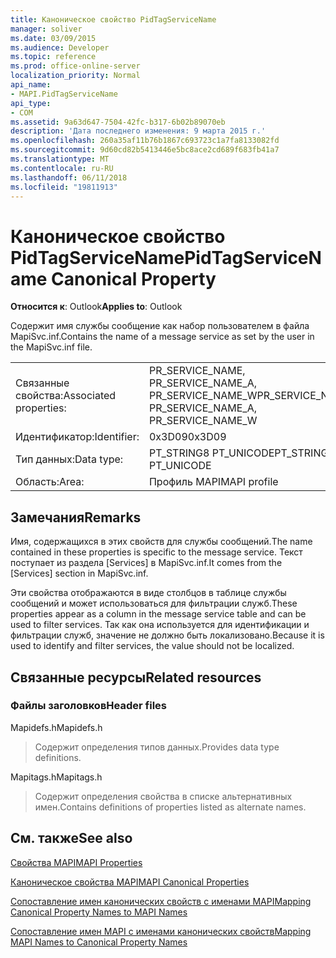 ```yaml
---
title: Каноническое свойство PidTagServiceName
manager: soliver
ms.date: 03/09/2015
ms.audience: Developer
ms.topic: reference
ms.prod: office-online-server
localization_priority: Normal
api_name:
- MAPI.PidTagServiceName
api_type:
- COM
ms.assetid: 9a63d647-7504-42fc-b317-6b02b89070eb
description: 'Дата последнего изменения: 9 марта 2015 г.'
ms.openlocfilehash: 260a35af11b76b1867c693723c1a7fa8133082fd
ms.sourcegitcommit: 9d60cd82b5413446e5bc8ace2cd689f683fb41a7
ms.translationtype: MT
ms.contentlocale: ru-RU
ms.lasthandoff: 06/11/2018
ms.locfileid: "19811913"
---
```

# <a name="pidtagservicename-canonical-property"></a><span data-ttu-id="d9377-103">Каноническое свойство PidTagServiceName</span><span class="sxs-lookup"><span data-stu-id="d9377-103">PidTagServiceName Canonical Property</span></span>

  
  
<span data-ttu-id="d9377-104">**Относится к**: Outlook</span><span class="sxs-lookup"><span data-stu-id="d9377-104">**Applies to**: Outlook</span></span> 
  
<span data-ttu-id="d9377-105">Содержит имя службы сообщение как набор пользователем в файла MapiSvc.inf.</span><span class="sxs-lookup"><span data-stu-id="d9377-105">Contains the name of a message service as set by the user in the MapiSvc.inf file.</span></span>
  
|||
|:-----|:-----|
|<span data-ttu-id="d9377-106">Связанные свойства:</span><span class="sxs-lookup"><span data-stu-id="d9377-106">Associated properties:</span></span>  <br/> |<span data-ttu-id="d9377-107">PR_SERVICE_NAME, PR_SERVICE_NAME_A, PR_SERVICE_NAME_W</span><span class="sxs-lookup"><span data-stu-id="d9377-107">PR_SERVICE_NAME, PR_SERVICE_NAME_A, PR_SERVICE_NAME_W</span></span>  <br/> |
|<span data-ttu-id="d9377-108">Идентификатор:</span><span class="sxs-lookup"><span data-stu-id="d9377-108">Identifier:</span></span>  <br/> |<span data-ttu-id="d9377-109">0x3D09</span><span class="sxs-lookup"><span data-stu-id="d9377-109">0x3D09</span></span>  <br/> |
|<span data-ttu-id="d9377-110">Тип данных:</span><span class="sxs-lookup"><span data-stu-id="d9377-110">Data type:</span></span>  <br/> |<span data-ttu-id="d9377-111">PT_STRING8 PT_UNICODE</span><span class="sxs-lookup"><span data-stu-id="d9377-111">PT_STRING8, PT_UNICODE</span></span>  <br/> |
|<span data-ttu-id="d9377-112">Область:</span><span class="sxs-lookup"><span data-stu-id="d9377-112">Area:</span></span>  <br/> |<span data-ttu-id="d9377-113">Профиль MAPI</span><span class="sxs-lookup"><span data-stu-id="d9377-113">MAPI profile</span></span>  <br/> |
   
## <a name="remarks"></a><span data-ttu-id="d9377-114">Замечания</span><span class="sxs-lookup"><span data-stu-id="d9377-114">Remarks</span></span>

<span data-ttu-id="d9377-115">Имя, содержащихся в этих свойств для службы сообщений.</span><span class="sxs-lookup"><span data-stu-id="d9377-115">The name contained in these properties is specific to the message service.</span></span> <span data-ttu-id="d9377-116">Текст поступает из раздела [Services] в MapiSvc.inf.</span><span class="sxs-lookup"><span data-stu-id="d9377-116">It comes from the [Services] section in MapiSvc.inf.</span></span>
  
<span data-ttu-id="d9377-117">Эти свойства отображаются в виде столбцов в таблице службы сообщений и может использоваться для фильтрации служб.</span><span class="sxs-lookup"><span data-stu-id="d9377-117">These properties appear as a column in the message service table and can be used to filter services.</span></span> <span data-ttu-id="d9377-118">Так как она используется для идентификации и фильтрации служб, значение не должно быть локализовано.</span><span class="sxs-lookup"><span data-stu-id="d9377-118">Because it is used to identify and filter services, the value should not be localized.</span></span>
  
## <a name="related-resources"></a><span data-ttu-id="d9377-119">Связанные ресурсы</span><span class="sxs-lookup"><span data-stu-id="d9377-119">Related resources</span></span>

### <a name="header-files"></a><span data-ttu-id="d9377-120">Файлы заголовков</span><span class="sxs-lookup"><span data-stu-id="d9377-120">Header files</span></span>

<span data-ttu-id="d9377-121">Mapidefs.h</span><span class="sxs-lookup"><span data-stu-id="d9377-121">Mapidefs.h</span></span>
  
> <span data-ttu-id="d9377-122">Содержит определения типов данных.</span><span class="sxs-lookup"><span data-stu-id="d9377-122">Provides data type definitions.</span></span>
    
<span data-ttu-id="d9377-123">Mapitags.h</span><span class="sxs-lookup"><span data-stu-id="d9377-123">Mapitags.h</span></span>
  
> <span data-ttu-id="d9377-124">Содержит определения свойства в списке альтернативных имен.</span><span class="sxs-lookup"><span data-stu-id="d9377-124">Contains definitions of properties listed as alternate names.</span></span>
    
## <a name="see-also"></a><span data-ttu-id="d9377-125">См. также</span><span class="sxs-lookup"><span data-stu-id="d9377-125">See also</span></span>



[<span data-ttu-id="d9377-126">Свойства MAPI</span><span class="sxs-lookup"><span data-stu-id="d9377-126">MAPI Properties</span></span>](mapi-properties.md)
  
[<span data-ttu-id="d9377-127">Каноническое свойства MAPI</span><span class="sxs-lookup"><span data-stu-id="d9377-127">MAPI Canonical Properties</span></span>](mapi-canonical-properties.md)
  
[<span data-ttu-id="d9377-128">Сопоставление имен канонических свойств с именами MAPI</span><span class="sxs-lookup"><span data-stu-id="d9377-128">Mapping Canonical Property Names to MAPI Names</span></span>](mapping-canonical-property-names-to-mapi-names.md)
  
[<span data-ttu-id="d9377-129">Сопоставление имен MAPI с именами канонических свойств</span><span class="sxs-lookup"><span data-stu-id="d9377-129">Mapping MAPI Names to Canonical Property Names</span></span>](mapping-mapi-names-to-canonical-property-names.md)

